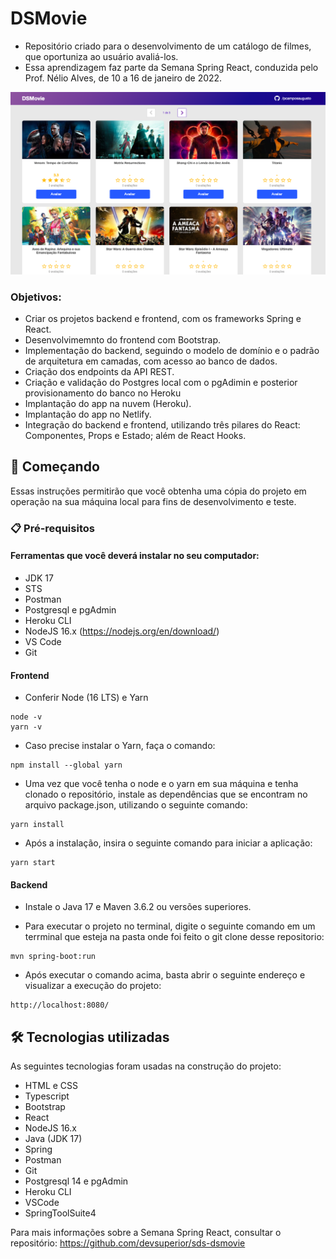 # DSMovie

- Repositório criado para o desenvolvimento de um catálogo de filmes, que oportuniza ao usuário avaliá-los. 
- Essa aprendizagem faz parte da Semana Spring React, conduzida pelo Prof. Nélio Alves, de 10 a 16 de janeiro de 2022.

<div>
<span><img src="https://github.com/pcamposaugusto/dsmovie/blob/main/frontend/page-layout.png" width="700rem" /></span>
</div>

### Objetivos:

- Criar os projetos backend e frontend, com os frameworks Spring e React.
- Desenvolvimemnto do frontend com Bootstrap.
- Implementação do backend, seguindo o modelo de domínio e o padrão de arquitetura em camadas, com acesso ao banco de dados. 
- Criação dos endpoints da API REST.
- Criação e validação do Postgres local com o pgAdimin e posterior provisionamento do banco no Heroku
- Implantação do app na nuvem (Heroku).
- Implantação do app no Netlify.
- Integração do backend e frontend, utilizando três pilares do React: Componentes, Props e Estado; além de React Hooks.

## 🚀 Começando

Essas instruções permitirão que você obtenha uma cópia do projeto em operação na sua máquina local para fins de desenvolvimento e teste.

### 📋 Pré-requisitos

#### Ferramentas que você deverá instalar no seu computador:

- JDK 17
- STS
- Postman
- Postgresql e pgAdmin
- Heroku CLI
- NodeJS 16.x (https://nodejs.org/en/download/)
- VS Code
- Git

#### Frontend

- Conferir Node (16 LTS) e Yarn

```
node -v
yarn -v
```

- Caso precise instalar o Yarn, faça o comando:

```
npm install --global yarn
```

- Uma vez que você tenha o node e o yarn em sua máquina e tenha clonado o repositório, instale as dependências que se encontram no arquivo package.json, utilizando o seguinte comando:

```
yarn install
```

- Após a instalação, insira o seguinte comando para iniciar a aplicação:

```
yarn start
```

#### Backend

- Instale o Java 17 e Maven 3.6.2 ou versões superiores.
    
- Para executar o projeto no terminal, digite o seguinte comando em um terrminal que esteja na pasta onde foi feito o git clone desse repositorio: 

```
mvn spring-boot:run
```
   
- Após executar o comando acima, basta abrir o seguinte endereço e visualizar a execução do projeto:

```
http://localhost:8080/
```

## 🛠️ Tecnologias utilizadas

As seguintes tecnologias foram usadas na construção do projeto:

* HTML e CSS
* Typescript
* Bootstrap
* React
* NodeJS 16.x
* Java (JDK 17)
* Spring
* Postman
* Git
* Postgresql 14 e pgAdmin
* Heroku CLI
* VSCode
* SpringToolSuite4


Para mais informações sobre a Semana Spring React, consultar o repositório: https://github.com/devsuperior/sds-dsmovie

